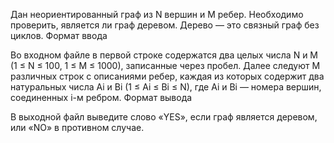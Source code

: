 Дан неориентированный граф из N вершин и M ребер. Необходимо проверить, является ли граф деревом. Дерево — это связный граф без циклов.
Формат ввода

Во входном файле в первой строке содержатся два целых числа N и M (1 ≤ N ≤ 100, 1 ≤ M ≤ 1000), записанные через пробел.
Далее следуют M различных строк с описаниями ребер, каждая из которых содержит два натуральных числа Ai и Bi (1 ≤ Ai ≤ Bi ≤ N), где Ai и Bi — номера вершин, соединенных i-м ребром.
Формат вывода

В выходной файл выведите слово «YES», если граф является деревом, или «NO» в противном случае.